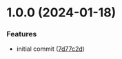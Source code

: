 # 1.0.0 (2024-01-18)


### Features

* initial commit ([7d77c2d](https://github.com/jan-delaet-org/testapp20/commit/7d77c2dfc3f5251cd7ded229beb96679e3b6eb7b))
